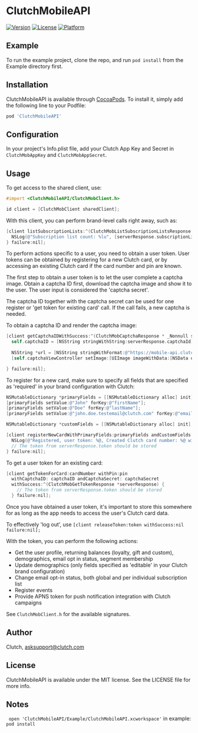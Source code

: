 # ClutchMobileAPI

[![Version](https://img.shields.io/cocoapods/v/ClutchMobileAPI.svg?style=flat)](https://cocoapods.org/pods/ClutchMobileAPI)
[![License](https://img.shields.io/cocoapods/l/ClutchMobileAPI.svg?style=flat)](https://cocoapods.org/pods/ClutchMobileAPI)
[![Platform](https://img.shields.io/cocoapods/p/ClutchMobileAPI.svg?style=flat)](https://cocoapods.org/pods/ClutchMobileAPI)

## Example

To run the example project, clone the repo, and run `pod install` from the Example directory first.

## Installation

ClutchMobileAPI is available through [CocoaPods](https://cocoapods.org). To install
it, simply add the following line to your Podfile:

```ruby
pod 'ClutchMobileAPI'
```

## Configuration

In your project's Info.plist file, add your Clutch App Key and Secret in `ClutchMobAppKey` and `ClutchMobAppSecret`.

## Usage

To get access to the shared client, use:

```objective-c
#import <ClutchMobileAPI/ClutchMobClient.h>

id client = [ClutchMobClient sharedClient];
```

With this client, you can perform brand-level calls right away, such as:
```objective-c
[client listSubscriptionLists:^(ClutchMobListSubscriptionListsResponse * _Nonnull serverResponse) {
  NSLog(@"Subscription list count: %lu", [serverResponse.subscriptionLists count]);
} failure:nil];
```

To perform actions specific to a user, you need to obtain a user token. User tokens can be obtained by registering for a new Clutch card, or by accessing an existing Clutch card if the card number and pin are known.

The first step to obtain a user token is to let the user complete a captcha image. Obtain a captcha ID first, download the captcha image and show it to the user. The user input is considered the 'captcha secret'.

The captcha ID together with the captcha secret can be used for one register or 'get token for existing card' call. If the call fails, a new captcha is needed.

To obtain a captcha ID and render the captcha image:

```objective-c
[client getCaptchaIDWithSuccess:^(ClutchMobCaptchaResponse * _Nonnull serverResponse) {
  self.captchaID = [NSString stringWithString:serverResponse.captchaId];
  
  NSString *url = [NSString stringWithFormat:@"https://mobile-api.clutch.com/captcha/show/%@", serverResponse.captchaId];
  [self.captchaViewController setImage:[UIImage imageWithData:[NSData dataWithContentsOfURL:[NSURL URLWithString:url]]]];

} failure:nil];
```

To register for a new card, make sure to specify all fields that are specified as 'required' in your brand configuration with Clutch:

```objective-c
NSMutableDictionary *primaryFields = [[NSMutableDictionary alloc] init];
[primaryFields setValue:@"John" forKey:@"firstName"];
[primaryFields setValue:@"Doe" forKey:@"lastName"];
[primaryFields setValue:@"john.doe.testemail@clutch.com" forKey:@"email"];

NSMutableDictionary *customFields = [[NSMutableDictionary alloc] init];

[client registerNewCardWithPrimaryFields:primaryFields andCustomFields:customFields withCaptchaID:self.captchaID andCaptchaSecret:captchaSecret withSuccess:^(ClutchMobRegisterResponse *serverResponse) {
  NSLog(@"Registered, user token: %@, Created Clutch card number: %@ with PIN %@", serverResponse.token, serverResponse.cardNumber, serverResponse.pin);
  // The token from serverResponse.token should be stored
} failure:nil];
```

To get a user token for an existing card:

```objective-c
[client getTokenForCard:cardNumber withPin:pin
  withCaptchaID: captchaID andCaptchaSecret: captchaSecret
  withSuccess:^(ClutchMobGetTokenResponse *serverResponse) {
    // The token from serverResponse.token should be stored
  } failure:nil];
```

Once you have obtained a user token, it's important to store this somewhere for as long as the app needs to access the user's Clutch card data.

To effectively 'log out', use `[client releaseToken:token withSuccess:nil failure:nil];`

With the token, you can perform the following actions:

 - Get the user profile, returning balances (loyalty, gift and custom), demographics, email opt in status, segment membership
 - Update demographics (only fields specified as 'editable' in your Clutch brand configuration)
 - Change email opt-in status, both global and per individual subscription list
 - Register events
 - Provide APNS token for push notification integration with Clutch campaigns
 
 See `ClutchMobClient.h` for the available signatures.

## Author

Clutch, asksupport@clutch.com

## License

ClutchMobileAPI is available under the MIT license. See the LICENSE file for more info.


## Notes

` open 'ClutchMobileAPI/Example/ClutchMobileAPI.xcworkspace'`
in example: `pod install`
